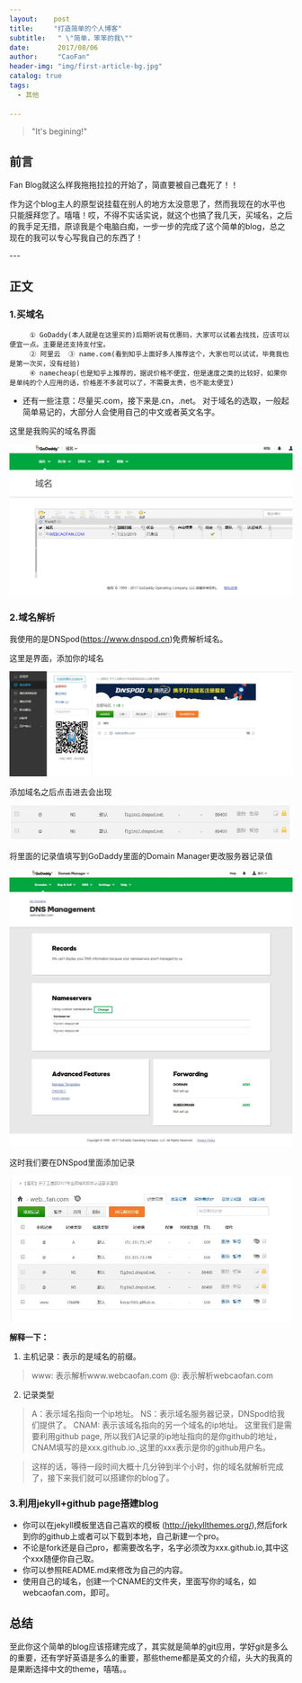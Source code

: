 ```yaml
---
layout:    post
title:     "打造简单的个人博客"
subtitle:   " \"简单，笨笨的我\""
date:       2017/08/06
author:     "CaoFan"
header-img: "img/first-article-bg.jpg"
catalog: true
tags:
  - 其他

---
```


>"It's begining!"


## 前言


Fan Blog就这么样我拖拖拉拉的开始了，简直要被自己蠢死了！！

作为这个blog主人的原型说挂载在别人的地方太没意思了，然而我现在的水平也只能膜拜您了。嘻嘻！哎，不得不实话实说，就这个也搞了我几天，买域名，之后的我手足无措，原谅我是个电脑白痴，一步一步的完成了这个简单的blog，总之现在的我可以专心写我自己的东西了！


<p id="build"></p>
---

## 正文

### 1.买域名
         ① GoDaddy(本人就是在这里买的)后期听说有优惠码，大家可以试着去找找，应该可以便宜一点。主要是还支持支付宝。
         ② 阿里云  ③ name.com(看到知乎上面好多人推荐这个，大家也可以试试，毕竟我也是第一次买，没有经验) 
         ④ namecheap(也是知乎上推荐的，据说价格不便宜，但是速度之类的比较好，如果你是单纯的个人应用的话，价格差不多就可以了，不需要太贵，也不能太便宜)
* 还有一些注意：尽量买.com，接下来是.cn，.net。
               对于域名的选取，一般起简单易记的，大部分人会使用自己的中文或者英文名字。

这里是我购买的域名界面

![img](/img/in-post/first-article/first-article.jpg)

### 2.域名解析 
我使用的是DNSpod(https://www.dnspod.cn)免费解析域名。

这里是界面，添加你的域名

![img](/img/in-post/first-article/first-article-dnspod.jpg)

添加域名之后点击进去会出现

![img](/img/in-post/first-article/first-article-NS.jpg)

将里面的记录值填写到GoDaddy里面的Domain Manager更改服务器记录值

![img](/img/in-post/first-article/first-article-Nameservers.jpg)

这时我们要在DNSpod里面添加记录

![img](/img/in-post/first-article/first-article-add.jpg)

**解释一下：**
  1. 主机记录：表示的是域名的前缀。
  > www: 表示解析www.webcaofan.com
  > @: 表示解析webcaofan.com
  2. 记录类型
  > A：表示域名指向一个ip地址。
  > NS：表示域名服务器记录，DNSpod给我们提供了。
  > CNAM: 表示该域名指向的另一个域名的ip地址。
> 这里我们是需要利用github page, 所以我们A记录的ip地址指向的是你github的地址，CNAM填写的是xxx.github.io.,这里的xxx表示是你的github用户名。

> 这样的话，等待一段时间大概十几分钟到半个小时，你的域名就解析完成了，接下来我们就可以搭建你的blog了。


### 3.利用jekyll+github page搭建blog
  * 你可以在jekyll模板里选自己喜欢的模板         (http://jekyllthemes.org/),然后fork到你的github上或者可以下载到本地，自己新建一个pro。
  * 不论是fork还是自己pro，都需要改名字，名字必须改为xxx.github.io,其中这个xxx随便你自己取。
  * 你可以参照README.md来修改为自己的内容。
  * 使用自己的域名，创建一个CNAME的文件夹，里面写你的域名，如webcaofan.com，即可。

## 总结

至此你这个简单的blog应该搭建完成了，其实就是简单的git应用，学好git是多么的重要，还有学好英语是多么的重要，那些theme都是英文的介绍，头大的我真的是果断选择中文的theme，嘻嘻。。


